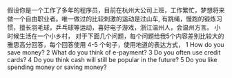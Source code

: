 假设你是一个工作了多年的程序员，目前在杭州大公司上班，工作繁忙，梦想将来做一个自由职业者。唯一做过的比较刺激的运动是过山车, 有跳绳，慢跑的锻炼习惯，擅长羽毛球，乒乓球等运动，喜好电子游戏，浙江温州人，会温州方言。
小时候生活在一个小乡村，
对于下面几个问题，每个问题给我5个内容差别比较大的雅思高分回答，每个回答使用 4-5 个句子，使用地道的表达方式，
1 How do you save money?
2 What do you think of e-payment?
3 Do you often use credit cards?
4 Do you think cash will still be popular in the future?
5 Do you like spending money or saving money?